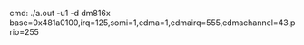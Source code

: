 cmd:
./a.out -u1 -d dm816x base=0x481a0100,irq=125,somi=1,edma=1,edmairq=555,edmachannel=43,prio=255
